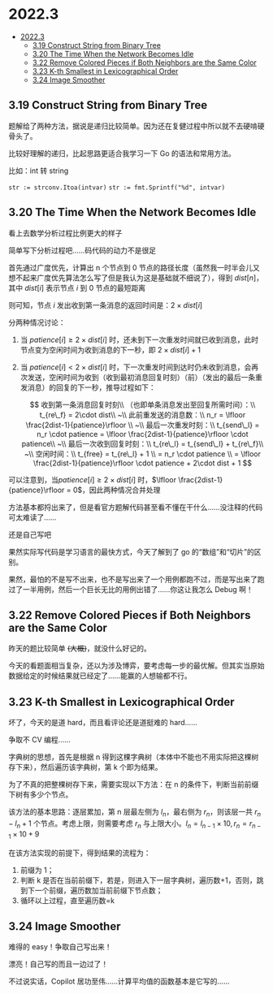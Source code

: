 # 2022.3

- [2022.3](#20223)
  - [3.19 Construct String from Binary Tree](#319-construct-string-from-binary-tree)
  - [3.20 The Time When the Network Becomes Idle](#320-the-time-when-the-network-becomes-idle)
  - [3.22 Remove Colored Pieces if Both Neighbors are the Same Color](#322-remove-colored-pieces-if-both-neighbors-are-the-same-color)
  - [3.23 K-th Smallest in Lexicographical Order](#323-k-th-smallest-in-lexicographical-order)
  - [3.24 Image Smoother](#324-image-smoother)

## 3.19 Construct String from Binary Tree

题解给了两种方法，据说是递归比较简单。因为还在复健过程中所以就不去硬啃硬骨头了。

比较好理解的递归，比起思路更适合我学习一下 Go 的语法和常用方法。

比如：int 转 string

`str := strconv.Itoa(intvar)`
`str := fmt.Sprintf("%d", intvar)`

## 3.20 The Time When the Network Becomes Idle

看上去数学分析过程比例更大的样子

简单写下分析过程吧……码代码的动力不是很足

首先通过广度优先，计算出 n 个节点到 0 节点的路径长度（虽然我一时半会儿又想不起来广度优先算法怎么写了但是我认为这是基础就不细说了），得到 $dist[n]$，其中 $dist[i]$ 表示节点 $i$ 到 0 节点的最短距离

则可知，节点 $i$ 发出收到第一条消息的返回时间是：$2\times dist[i]$

分两种情况讨论：

1. 当 $patience[i] \ge 2 \times dist[i]$ 时，还未到下一次重发时间就已收到消息，此时节点变为空闲时间为收到消息的下一秒，即 $2 \times dist[i]+1$
2. 当 $patience[i] < 2 \times dist[i]$ 时，下一次重发时间到达时仍未收到消息，会再次发送，空闲时间为收到（收到最初消息回复时刻）（前）（发出的最后一条重发消息）的回复的下一秒，推导过程如下：

   $$
   收到第一条消息回复时刻\\
   （也即单条消息发出至回复所需时间）：\\
   t_{re\_f} = 2\cdot dist\\
   ~\\
   此前重发送的消息数：\\
   n_r = \lfloor \frac{2dist-1}{patience}\rfloor \\
   ~\\
   最后一次重发时刻：\\
   t_{send\_l} = n_r \cdot patience = \lfloor \frac{2dist-1}{patience}\rfloor \cdot patience\\
   ~\\
   最后一次收到回复时刻：\\
   t_{re\_l} = t_{send\_l} + t_{re\_f}\\
   ~\\
   空闲时间：\\
   t_{free} = t_{re\_l} + 1 \\
   = n_r \cdot patience \\
   = \lfloor \frac{2dist-1}{patience}\rfloor \cdot patience + 2\cdot dist + 1
   $$

可以注意到，当$patience[i] \ge 2 \times dist[i]$ 时，$\lfloor \frac{2dist-1}{patience}\rfloor = 0$，因此两种情况合并处理

方法基本都捋出来了，但是看官方题解代码甚至看不懂在干什么……没注释的代码可太难读了……

还是自己写吧

果然实际写代码是学习语言的最快方式，今天了解到了 go 的“数组”和“切片”的区别。

果然，最怕的不是写不出来，也不是写出来了一个用例都跑不过，而是写出来了跑过了一半用例，然后一个巨长无比的用例出错了……你这让我怎么 Debug 啊！

## 3.22 Remove Colored Pieces if Both Neighbors are the Same Color

昨天的题比较简单 ~~(大概)~~，就没什么好记的。

今天的看题面相当复杂，还以为涉及博弈，要考虑每一步的最优解。但其实当原始数据给定的时候结果就已经定了……能赢的人想输都不行。

## 3.23 K-th Smallest in Lexicographical Order

坏了，今天的是道 hard，而且看评论还是道挺难的 hard……

争取不 CV 编程……

字典树的思想，首先是根据 n 得到这棵字典树（本体中不能也不用实际把这棵树存下来），然后遍历该字典树，第 k 个即为结果。

为了不真的把整棵树存下来，需要实现以下方法：在 n 的条件下，判断当前前缀下树有多少个节点。

该方法的基本思路：逐层累加，第 n 层最左侧为 $l_n$，最右侧为 $r_n$，则该层一共 $r_n-l_n+1$ 个节点。考虑上限，则需要考虑 $r_n$ 与上限大小。$l_n=l_{n-1}\times10,r_n=r_{n-1}\times10+9$

在该方法实现的前提下，得到结果的流程为：

1. 前缀为 1；
2. 判断 k 是否在当前前缀下，若是，则进入下一层字典树，遍历数+1，否则，跳到下一个前缀，遍历数加当前前缀下节点数；
3. 循环以上过程，直至遍历数=k

## 3.24 Image Smoother

难得的 easy！争取自己写出来！

漂亮！自己写的而且一边过了！

不过说实话，Copilot 居功至伟……计算平均值的函数基本是它写的……
